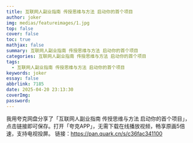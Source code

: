 ```yaml
---
title: 互联网人副业指南 传授思维与方法 启动你的首个项目
author: joker
img: medias/featureimages/1.jpg
top: false
cover: false
toc: true
mathjax: false
summary: 互联网人副业指南 传授思维与方法 启动你的首个项目
categories: 互联网人副业指南 传授思维与方法 启动你的首个项目
tags:
  - 互联网人副业指南 传授思维与方法 启动你的首个项目
keywords: joker
essay: false
abbrlink: 7185
date: 2025-04-20 23:13:30
coverImg:
password:
---
```


我用夸克网盘分享了「互联网人副业指南 传授思维与方法 启动你的首个项目」，点击链接即可保存。打开「夸克APP」，无需下载在线播放视频，畅享原画5倍速，支持电视投屏。
链接：https://pan.quark.cn/s/c36fac341100
